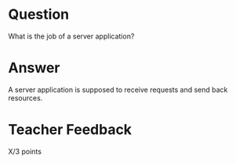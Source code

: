 # Question

What is the job of a server application?

# Answer
A server application is supposed to receive requests and send back resources.

# Teacher Feedback

X/3 points